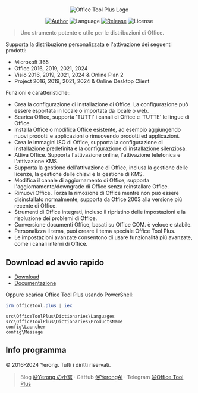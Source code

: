 #

<p align="center">
<img alt="Office Tool Plus Logo" src="https://otp.landian.vip/static/images/logo.webp"/>
</p>

<p align="center">
<a href="https://www.coolhub.top/" target="_blank"><img alt="Author" src="https://img.shields.io/badge/Author-Yerong-blue?style=flat-square"/></a>
<img alt="Language" src="https://img.shields.io/badge/Language-C%23-green?style=flat-square"/>
<a href="https://otp.landian.vip/" target="_blank"><img alt="Release"
src="https://img.shields.io/github/v/release/YerongAI/Office-Tool?style=flat-square"/></a>
<img alt="License" src="https://img.shields.io/github/license/YerongAI/Office-Tool?style=flat-square"/>
</p>

> Uno strumento potente e utile per le distribuzioni di Office.

Supporta la distribuzione personalizzata e l'attivazione dei seguenti prodotti:

- Microsoft 365
- Office 2016, 2019, 2021, 2024
- Visio 2016, 2019, 2021, 2024 & Online Plan 2
- Project 2016, 2019, 2021, 2024 & Online Desktop Client

Funzioni e caratteristiche::
  
- Crea la configurazione di installazione di Office. La configurazione può essere esportata in locale o importata da locale o web.
- Scarica Office, supporta 'TUTTI' i canali di Office e 'TUTTE' le lingue di Office.
- Installa Office o modifica Office esistente, ad esempio aggiungendo nuovi prodotti e applicazioni o rimuovendo prodotti ed applicazioni.
- Crea le immagini ISO di Office, supporta la configurazione di installazione predefinita e la configurazione di installazione silenziosa.
- Attiva Office. Supporta l'attivazione online, l'attivazione telefonica e l'attivazione KMS.
- Supporta la gestione dell'attivazione di Office, inclusa la gestione delle licenze, la gestione delle chiavi e la gestione di KMS.
- Modifica il canale di aggiornamento di Office, supporta l'aggiornamento/downgrade di Office senza reinstallare Office.
- Rimuovi Office. Forza la rimozione di Office mentre non può essere disinstallato normalmente, supporta da Office 2003 alla versione più recente di Office.
- Strumenti di Office integrati, incluso il ripristino delle impostazioni e la risoluzione dei problemi di Office.
- Conversione documenti Office, basati su Office COM. è veloce e stabile.
- Personalizza il tema, puoi creare il tema speciale Office Tool Plus.
- Le impostazioni avanzate consentono di usare funzionalità più avanzate, come i canali interni di Office.

## Download ed avvio rapido

- [Download](https://otp.landian.vip/download.html)
- [Documentazione](https://otp.landian.vip/help/)

Oppure scarica Office Tool Plus usando PowerShell:

```powershell
irm officetool.plus | iex
```

``` batch
src\OfficeToolPlus\Dictionaries\Languages
src\OfficeToolPlus\Dictionaries\ProductsName
config\Launcher
config\Message
```

## Info programma

© 2016-2024 Yerong. Tutti i diritti riservati.

> Blog [@Yerong の小窝](https://www.coolhub.top/) · GitHub [@YerongAI](https://github.com/YerongAI) · Telegram [@Office Tool Plus](https://t.me/s/otp_channel)
